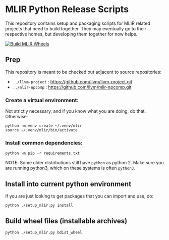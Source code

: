 # MLIR Python Release Scripts

This repository contains setup and packaging scripts for MLIR related
projects that need to build together. They may eventually go to their
respective homes, but developing them together for now helps.

[![Build MLIR Wheels](https://github.com/stellaraccident/mlir-py-release/workflows/Build%20MLIR%20Wheels/badge.svg)](https://github.com/stellaraccident/mlir-py-release/actions?query=workflow%3A%22Build+MLIR+Wheels%22+branch%3Amain)

## Prep

This repository is meant to be checked out adjacent to source repositories:

* `../llvm-project` : https://github.com/llvm/llvm-project.git
* `../mlir-npcomp` : https://github.com/llvm/mlir-npcomp.git

### Create a virtual environment:

Not strictly necessary, and if you know what you are doing, do that. Otherwise:

```shell
python -m venv create ~/.venv/mlir
source ~/.venv/mlir/bin/activate
```

### Install common dependencies:

```shell
python -m pip -r requirements.txt
```

NOTE: Some older distributions still have `python` as python 2. Make sure you
are running python3, which on these systems is often `python3`.

## Install into current python environment

If you are just looking to get packages that you can import and use, do:

```shell
python ./setup_mlir.py install
```

## Build wheel files (installable archives)

```shell
python ./setup_mlir.py bdist_wheel
```
